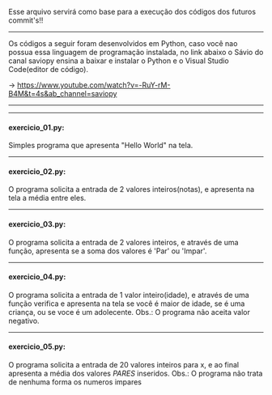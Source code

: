 Esse arquivo servirá como base para a execução dos códigos
dos futuros commit's!!
___________________________________________________________

Os códigos a seguir foram desenvolvidos em Python, caso
você nao possua essa linguagem de programação instalada,
no link abaixo o Sávio do canal saviopy ensina a baixar 
e instalar o Python e o Visual Studio Code(editor de
código).

-> https://www.youtube.com/watch?v=-RuY-rM-B4M&t=4s&ab_channel=saviopy

___________________________________________________________
___________________________________________________________


#### exercicio_01.py:
Simples programa que apresenta "Hello World" na tela.
___________________________________________________________

#### exercicio_02.py:
O programa solicita a entrada de 2 valores inteiros(notas),
e apresenta na tela a média entre eles.
___________________________________________________________

#### exercicio_03.py:
O programa solicita a entrada de 2 valores inteiros,
e através de uma função, apresenta se a soma dos valores
é 'Par' ou 'Impar'.
___________________________________________________________

#### exercicio_04.py:
O programa solicita a entrada de 1 valor inteiro(idade),
e através de uma função verifica e apresenta na tela se
você é maior de idade, se é uma criança, ou se voce é um
adolecente.
Obs.: O programa não aceita valor negativo.
___________________________________________________________

#### exercicio_05.py:
O programa solicita a entrada de 20 valores inteiros para
x, e ao final apresenta a média dos valores *PARES* inseridos.
Obs.: O programa não trata de nenhuma forma os numeros impares